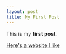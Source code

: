 ```yaml
---
layout: post
title: My First Post
---
```


This is my **first post**.

[Here's a website I like](https://openstax.org/)
